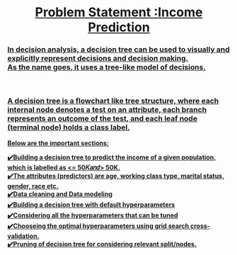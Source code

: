 <h1 align='center'><u><b> Problem Statement :Income Prediction</h1>

<h3>In decision analysis, a decision tree can be used to visually and explicitly represent decisions and decision making.<br>
 As the name goes, it uses a tree-like model of decisions.</h3><br>

<h3>A decision tree is a flowchart like tree structure, where each internal node denotes a test on an attribute, each branch represents an outcome of the test, 
  and each leaf node (terminal node) holds a class label.</h3>
  
Below are the important sections:<br>
  
✔️Building a decision tree to predict the income of a given population, which is labelled as <= 50𝐾𝑎𝑛𝑑> 50K.<br>
✔️The attributes (predictors) are age, working class type, marital status, gender, race etc.<br>
✔️Data cleaning and Data modeling<br>
✔️Building a decision tree with default hyperparameters<br>
✔️Considering all the hyperparameters that can be tuned<br>
✔️Chooseing the optimal hyperparameters using grid search cross-validation.<br>
✔️Pruning of decision tree for considering relevant split/nodes.
